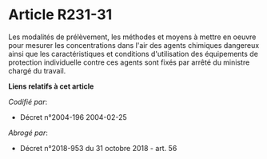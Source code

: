 # Article R231-31

Les modalités de prélèvement, les méthodes et moyens à mettre en oeuvre pour mesurer les concentrations dans l'air des agents
chimiques dangereux ainsi que les caractéristiques et conditions d'utilisation des équipements de protection individuelle
contre ces agents sont fixés par arrêté du ministre chargé du travail.

**Liens relatifs à cet article**

_Codifié par_:

  - Décret n°2004-196 2004-02-25

_Abrogé par_:

  - Décret n°2018-953 du 31 octobre 2018 - art. 56

